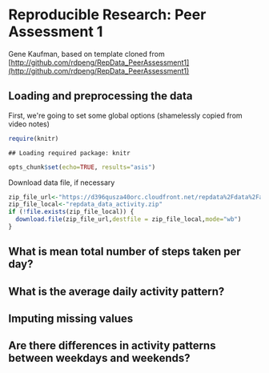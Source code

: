 # Reproducible Research: Peer Assessment 1
Gene Kaufman, based on template cloned from [http://github.com/rdpeng/RepData_PeerAssessment1](http://github.com/rdpeng/RepData_PeerAssessment1)  
## Loading and preprocessing the data
First, we're going to set some global options (shamelessly copied from video notes)

```r
require(knitr)
```

```
## Loading required package: knitr
```

```r
opts_chunk$set(echo=TRUE, results="asis")
```

Download data file, if necessary

```r
zip_file_url<-"https://d396qusza40orc.cloudfront.net/repdata%2Fdata%2Factivity.zip"
zip_file_local<-"repdata_data_activity.zip"
if (!file.exists(zip_file_local)) {
  download.file(zip_file_url,destfile = zip_file_local,mode="wb")
}
```



## What is mean total number of steps taken per day?



## What is the average daily activity pattern?



## Imputing missing values



## Are there differences in activity patterns between weekdays and weekends?
